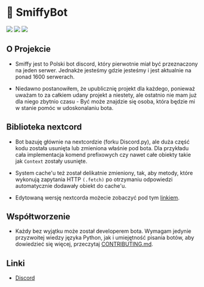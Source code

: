 
# 🤖 SmiffyBot
![](https://img.shields.io/github/commit-activity/w/SmiffyBot/SmiffyBot?style=for-the-badge&color=%232289e0)
![](https://img.shields.io/github/languages/top/SmiffyBot/SmiffyBot?style=for-the-badge&color=%232289e0)
![](https://img.shields.io/github/license/SmiffyBot/SmiffyBot?style=for-the-badge&color=%232289e0)


## O Projekcie
- Smiffy jest to Polski bot discord, który pierwotnie miał być przeznaczony na jeden serwer.
Jednakże jesteśmy gdzie jesteśmy i jest aktualnie na ponad 1600 serwerach.

- Niedawno postanowiłem, że upublicznię projekt dla każdego, ponieważ uważam to za całkiem udany projekt a niestety, ale ostatnio nie mam już dla niego zbytnio czasu - Być może znajdzie się osoba, która będzie mi w stanie pomóc w udoskonalaniu bota.


## Biblioteka nextcord
- Bot bazuję głównie na nextcordzie (forku Discord.py), ale duża część kodu została usunięta lub zmieniona właśnie pod bota. Dla przykładu cała implementacja komend prefixowych czy nawet całe obiekty takie jak `Context` zostały usunięte.

- System cache'u też został delikatnie zmieniony, tak, aby metody, które wykonują zapytania HTTP `(.fetch)` po otrzymaniu odpowiedzi automatycznie dodawały obiekt do cache'u.

- Edytowaną wersję nextcorda możecie zobaczyć pod tym [linkiem](https://github.com/SmiffyBot/nextcord/tree/Smiffy).

## Współtworzenie
- Każdy bez wyjątku może został developerem bota. Wymagam jedynie przyzwoitej wiedzy języka Python, jak i umiejętność pisania botów, aby dowiedzieć się więcej, przeczytaj [CONTRIBUTING.md]().

## Linki
- [Discord](https://discord.gg/TmUpSDyzQn)
